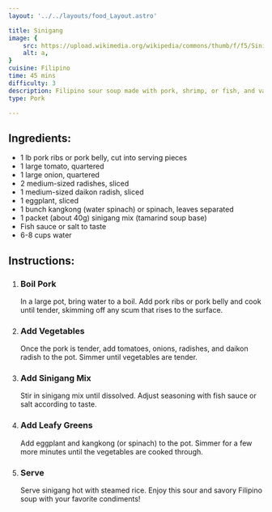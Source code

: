 ```yaml
---
layout: '../../layouts/food_Layout.astro'

title: Sinigang
image: {
    src: https://upload.wikimedia.org/wikipedia/commons/thumb/f/f5/Sinigang_na_Baboy_DSCF4234.jpg/1200px-Sinigang_na_Baboy_DSCF4234.jpg,
    alt: a,
}
cuisine: Filipino
time: 45 mins
difficulty: 3
description: Filipino sour soup made with pork, shrimp, or fish, and various vegetables (such as radish, eggplant, and spinach), flavored with tamarind or other souring agents.
type: Pork

---
```

<div class="recipe-container">
    <div class="ingredients">
        <h2>Ingredients:</h2>
        <ul>
            <li>1 lb pork ribs or pork belly, cut into serving pieces</li>
            <li>1 large tomato, quartered</li>
            <li>1 large onion, quartered</li>
            <li>2 medium-sized radishes, sliced</li>
            <li>1 medium-sized daikon radish, sliced</li>
            <li>1 eggplant, sliced</li>
            <li>1 bunch kangkong (water spinach) or spinach, leaves separated</li>
            <li>1 packet (about 40g) sinigang mix (tamarind soup base)</li>
            <li>Fish sauce or salt to taste</li>
            <li>6-8 cups water</li>
        </ul>
    </div>
    <div class="instructions">
        <h2>Instructions:</h2>
        <ol>
            <li><h3>Boil Pork</h3>
                In a large pot, bring water to a boil. Add pork ribs or pork belly and cook until tender, skimming off any scum that rises to the surface.
            </li>
            <li><h3>Add Vegetables</h3>
                Once the pork is tender, add tomatoes, onions, radishes, and daikon radish to the pot. Simmer until vegetables are tender.
            </li>
            <li><h3>Add Sinigang Mix</h3>
                Stir in sinigang mix until dissolved. Adjust seasoning with fish sauce or salt according to taste.
            </li>
            <li><h3>Add Leafy Greens</h3>
                Add eggplant and kangkong (or spinach) to the pot. Simmer for a few more minutes until the vegetables are cooked through.
            </li>
            <li><h3>Serve</h3>
                Serve sinigang hot with steamed rice. Enjoy this sour and savory Filipino soup with your favorite condiments!
            </li>
        </ol>
    </div>
</div>
